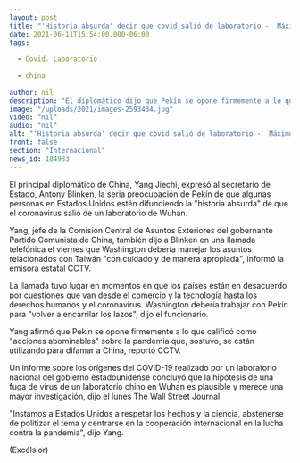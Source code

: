 ```yaml
---
layout: post
title: "'Historia absurda' decir que covid salió de laboratorio -  Máximo diplomático chino"
date: 2021-06-11T15:54:00.000-06:00
tags:
  
  - Covid. Laboratorio
  
  - china
  
author: nil
description: "El diplomático dijo que Pekín se opone firmemente a lo que calificó como ‘acciones abominables’ sobre la pandemia, sostuvo que eso se está utilizando para difamar a China"
image: "/uploads/2021/images-2593434.jpg"
video: "nil"
audio: "nil"
alt: "'Historia absurda' decir que covid salió de laboratorio -  Máximo diplomático chino"
front: false
section: "Internacional"
news_id: 184983
---
```


El principal diplomático de China, Yang Jiechi, expresó al secretario de Estado, Antony Blinken, la seria preocupación de Pekín de que algunas personas en Estados Unidos estén difundiendo la "historia absurda" de que el coronavirus salió de un laboratorio de Wuhan.

Yang, jefe de la Comisión Central de Asuntos Exteriores del gobernante Partido Comunista de China, también dijo a Blinken en una llamada telefónica el viernes que Washington debería manejar los asuntos relacionados con Taiwán "con cuidado y de manera apropiada", informó la emisora estatal CCTV.

La llamada tuvo lugar en momentos en que los países están en desacuerdo por cuestiones que van desde el comercio y la tecnología hasta los derechos humanos y el coronavirus. Washington debería trabajar con Pekín para "volver a encarrilar los lazos", dijo el funcionario.

Yang afirmó que Pekín se opone firmemente a lo que calificó como "acciones abominables" sobre la pandemia que, sostuvo, se están utilizando para difamar a China, reportó CCTV.

Un informe sobre los orígenes del COVID-19 realizado por un laboratorio nacional del gobierno estadounidense concluyó que la hipótesis de una fuga de virus de un laboratorio chino en Wuhan es plausible y merece una mayor investigación, dijo el lunes The Wall Street Journal.

"Instamos a Estados Unidos a respetar los hechos y la ciencia, abstenerse de politizar el tema y centrarse en la cooperación internacional en la lucha contra la pandemia", dijo Yang.

(Excélsior)